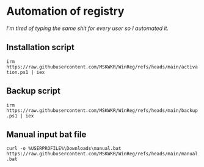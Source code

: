 # Automation of registry
*I'm tired of typing the same shit for every user so I automated it.*

## Installation script
`irm https://raw.githubusercontent.com/MSKWKR/WinReg/refs/heads/main/activation.ps1 | iex`

## Backup script
`irm https://raw.githubusercontent.com/MSKWKR/WinReg/refs/heads/main/backup.ps1 | iex`

## Manual input bat file
`curl -o %USERPROFILE%\Downloads\manual.bat https://raw.githubusercontent.com/MSKWKR/WinReg/refs/heads/main/manual.bat`
